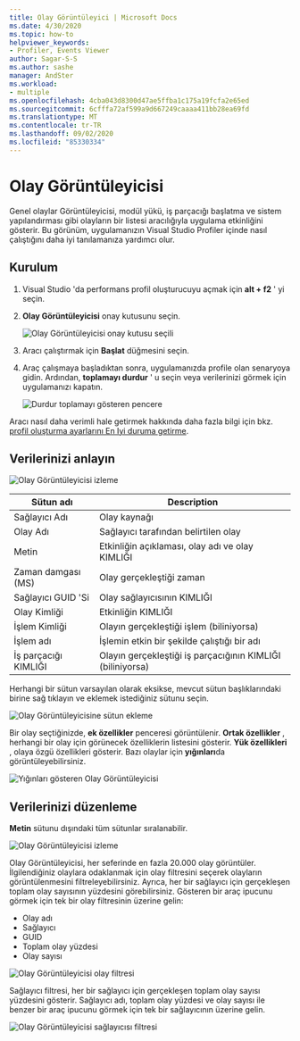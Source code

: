 ```yaml
---
title: Olay Görüntüleyici | Microsoft Docs
ms.date: 4/30/2020
ms.topic: how-to
helpviewer_keywords:
- Profiler, Events Viewer
author: Sagar-S-S
ms.author: sashe
manager: AndSter
ms.workload:
- multiple
ms.openlocfilehash: 4cba043d8300d47ae5ffba1c175a19fcfa2e65ed
ms.sourcegitcommit: 6cfffa72af599a9d667249caaaa411bb28ea69fd
ms.translationtype: MT
ms.contentlocale: tr-TR
ms.lasthandoff: 09/02/2020
ms.locfileid: "85330334"
---
```

# <a name="events-viewer"></a>Olay Görüntüleyicisi

Genel olaylar Görüntüleyicisi, modül yükü, iş parçacığı başlatma ve sistem yapılandırması gibi olayların bir listesi aracılığıyla uygulama etkinliğini gösterir. Bu görünüm, uygulamanızın Visual Studio Profiler içinde nasıl çalıştığını daha iyi tanılamanıza yardımcı olur.

## <a name="setup"></a>Kurulum

1. Visual Studio 'da performans profil oluşturucuyu açmak için **alt + f2** ' yi seçin.

1. **Olay Görüntüleyicisi** onay kutusunu seçin.

   ![Olay Görüntüleyicisi onay kutusu seçili](../profiling/media/eventsviewerselected.png "Olay Görüntüleyicisi onay kutusu seçili")

1. Aracı çalıştırmak için **Başlat** düğmesini seçin.

1. Araç çalışmaya başladıktan sonra, uygulamanızda profile olan senaryoya gidin. Ardından, **toplamayı durdur** ' u seçin veya verilerinizi görmek için uygulamanızı kapatın.

   ![Durdur toplamayı gösteren pencere](../profiling/media/stopcollectioneventsviewer.png "Durdur toplamayı gösteren pencere")

Aracı nasıl daha verimli hale getirmek hakkında daha fazla bilgi için bkz. [profil oluşturma ayarlarını En Iyi duruma getirme](../profiling/optimize-profiler-settings.md).

## <a name="understand-your-data"></a>Verilerinizi anlayın

![Olay Görüntüleyicisi izleme](../profiling/media/eventviewertrace.png "Olay Görüntüleyicisi izleme")

|Sütun adı|Description|
|----------|---------------------|
|Sağlayıcı Adı|Olay kaynağı|
|Olay Adı|Sağlayıcı tarafından belirtilen olay|
|Metin|Etkinliğin açıklaması, olay adı ve olay KIMLIĞI|
|Zaman damgası (MS)|Olay gerçekleştiği zaman|
|Sağlayıcı GUID 'Si|Olay sağlayıcısının KIMLIĞI|
|Olay Kimliği|Etkinliğin KIMLIĞI|
|İşlem Kimliği|Olayın gerçekleştiği işlem (biliniyorsa)|
|İşlem adı|İşlemin etkin bir şekilde çalıştığı bir adı|
|İş parçacığı KIMLIĞI|Olayın gerçekleştiği iş parçacığının KIMLIĞI (biliniyorsa)|

Herhangi bir sütun varsayılan olarak eksikse, mevcut sütun başlıklarındaki birine sağ tıklayın ve eklemek istediğiniz sütunu seçin.

![Olay Görüntüleyicisine sütun ekleme](../profiling/media/eventvieweraddcolumns.png "Olay Görüntüleyicisine sütun ekleme")

Bir olay seçtiğinizde, **ek özellikler** penceresi görüntülenir. **Ortak özellikler** , herhangi bir olay için görünecek özelliklerin listesini gösterir. **Yük özellikleri** , olaya özgü özellikleri gösterir. Bazı olaylar için **yığınları**da görüntüleyebilirsiniz.

![Yığınları gösteren Olay Görüntüleyicisi](../profiling/media/eventviewerstacks.png "Yığınları gösteren Olay Görüntüleyicisi")

## <a name="organize-your-data"></a>Verilerinizi düzenleme

**Metin** sütunu dışındaki tüm sütunlar sıralanabilir.

![Olay Görüntüleyicisi izleme](../profiling/media/eventviewertrace.png "Olay Görüntüleyicisi izleme")

Olay Görüntüleyicisi, her seferinde en fazla 20.000 olay görüntüler. İlgilendiğiniz olaylara odaklanmak için olay filtresini seçerek olayların görüntülenmesini filtreleyebilirsiniz. Ayrıca, her bir sağlayıcı için gerçekleşen toplam olay sayısının yüzdesini görebilirsiniz. Gösteren bir araç ipucunu görmek için tek bir olay filtresinin üzerine gelin:

- Olay adı
- Sağlayıcı
- GUID
- Toplam olay yüzdesi
- Olay sayısı

![Olay Görüntüleyicisi olay filtresi](../profiling/media/eventviewereventfilter.png "Olay Görüntüleyicisi olay filtresi")

Sağlayıcı filtresi, her bir sağlayıcı için gerçekleşen toplam olay sayısı yüzdesini gösterir. Sağlayıcı adı, toplam olay yüzdesi ve olay sayısı ile benzer bir araç ipucunu görmek için tek bir sağlayıcının üzerine gelin.

![Olay Görüntüleyicisi sağlayıcısı filtresi](../profiling/media/eventviewerproviderfilter.png "Olay Görüntüleyicisi sağlayıcısı filtresi")
